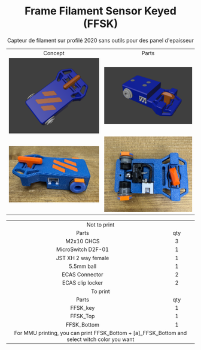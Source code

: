 <h1 align="center">Frame Filament Sensor Keyed (FFSK)</h1>

 <p align="center">Capteur de filament sur profilé 2020 sans outils pour des panel d'epaisseur </p>


<table align=center>
  <tr>
    <td align=center>Concept</td>
    <td align=center>Parts</td>
  </tr>
  <tr>
    <td align=center><img src="https://github.com/GP3DS/Voron-Mods/blob/main/Frame_Filament_Sensor_Keyed/Images/general_screenshot.png" alt="1" width=300px></td>
    <td align=center><img src="https://github.com/GP3DS/Voron-Mods/blob/main/Frame_Filament_Sensor_Keyed/Images/Parts_screenshot.png" alt="1" width=300px></td>
  </tr>
    <tr>
    <td align=center><img src="https://github.com/GP3DS/Voron-Mods/blob/main/Frame_Filament_Sensor_Keyed/Images/In_Place.png" alt="1" width=300px></td>
    <td align=center><img src="https://github.com/GP3DS/Voron-Mods/blob/main/Frame_Filament_Sensor_Keyed/Images/Inside.png" alt="1" width=300px></td>
  </tr>
</table>

<table>
  <tr>
    <td colspan=2 align=center>Not to print</td>
  </tr>  
  <tr>
    <td align=center>Parts</td>
    <td align=center>qty</td>
  </tr>
  <tr>
    <td align=center>M2x10 CHCS</td>
    <td align=center>3</td>
  </tr>
  <tr>
    <td align=center>MicroSwitch D2F-01</td>
    <td align=center>1</td>
  </tr>
  <tr>
    <td align=center>JST XH 2 way female</td>
    <td align=center>1</td>
  </tr>
  <tr>
    <td align=center>5.5mm ball</td>
    <td align=center>1</td>
  </tr>
  <tr>
    <td align=center>ECAS Connector</td>
    <td align=center>2</td>
  </tr>
  <tr>
    <td align=center>ECAS clip locker</td>
    <td align=center>2</td>
  </tr>
  <tr>
    <td colspan=2 align=center>To print</td>
  </tr>
  <tr>
    <td align=center>Parts</td>
    <td align=center>qty</td>
  </tr>
  <tr>
    <td align=center>FFSK_key</td>
    <td align=center>1</td>
  </tr> 
  <tr>
    <td align=center>FFSK_Top</td>
    <td align=center>1</td>
  </tr> 
  <tr>
    <td align=center>FFSK_Bottom</td>
    <td align=center>1</td>
  </tr>  
  <tr>
    <td colspan=2 align=center>For MMU printing, you can print FFSK_Bottom + [a]_FFSK_Bottom and select witch color you want</td>
  </tr>  
</table>

